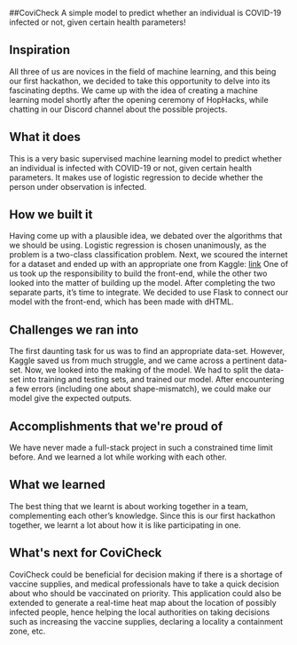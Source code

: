 ##CoviCheck
A simple model to predict whether an individual is COVID-19 infected or not, given certain health parameters!

## Inspiration
All three of us are novices in the field of machine learning, and this being our first hackathon, we decided to take this opportunity to delve into its fascinating depths. We came up with the idea of creating a machine learning model shortly after the opening ceremony of HopHacks, while chatting in our Discord channel about the possible projects. 


## What it does
This is a very basic supervised machine learning model to predict whether an individual is infected with COVID-19 or not, given certain health parameters. It makes use of logistic regression to decide whether the person under observation is infected.


## How we built it
Having come up with a plausible idea, we debated over the algorithms that we should be using. Logistic regression is chosen unanimously, as the problem is a two-class classification problem. 
Next, we scoured the internet for a dataset and ended up with an appropriate one from Kaggle: [link]( https://www.kaggle.com/hemanthhari/symptoms-and-covid-presence)
One of us took up the responsibility to build the front-end, while the other two looked into the matter of building up the model. 
After completing the two separate parts, it’s time to integrate. We decided to use Flask to connect our model with the front-end, which has been made with dHTML. 


## Challenges we ran into
The first daunting task for us was to find an appropriate data-set. However, Kaggle saved us from much struggle, and we came across a pertinent data-set. 
Now, we looked into the making of the model. We had to split the data-set into training and testing sets, and trained our model. After encountering a few errors (including one about shape-mismatch), we could make our model give the expected outputs.  


## Accomplishments that we're proud of
We have never made a full-stack project in such a constrained time limit before. And we learned a lot while working with each other.


## What we learned
The best thing that we learnt is about working together in a team, complementing each other’s knowledge. Since this is our first hackathon together, we learnt a lot about how it is like participating in one. 


## What's next for CoviCheck
CoviCheck could be beneficial for decision making if there is a shortage of vaccine supplies, and medical professionals have to take a quick decision about who should be vaccinated on priority. This application could also be extended to generate a real-time heat map about the location of possibly infected people, hence helping the local authorities on taking decisions such as increasing the vaccine supplies, declaring a locality a containment zone, etc. 
